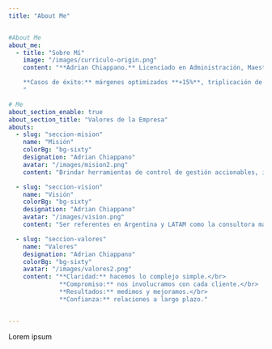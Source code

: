 ```yaml
---
title: "About Me"


#About Me
about_me:
  - title: "Sobre Mí"
    image: "/images/curriculo-origin.png"
    content: "**Adrian Chiappano.** Licenciado en Administración, Maestría en Finanzas, 16+ años asesorando empresas. Creo en una consultoría clara, accionable y orientada a resultados reales.

    **Casos de éxito:** márgenes optimizados **+15%**, triplicación de facturación, detección temprana de desvíos críticos.
    "

# Me
about_section_enable: true
about_section_title: "Valores de la Empresa"
abouts:
  - slug: "seccion-mision"
    name: "Misión"
    colorBg: "bg-sixty"
    designation: "Adrian Chiappano"
    avatar: "/images/mision2.png"
    content: "Brindar herramientas de control de gestión accionables, inteligentes y personalizadas para tomar mejores decisiones y crecer con rentabilidad."

  - slug: "seccion-vision"
    name: "Visión"
    colorBg: "bg-sixty"
    designation: "Adrian Chiappano"
    avatar: "/images/vision.png"
    content: "Ser referentes en Argentina y LATAM como la consultora más confiable y efectiva en control de gestión para pymes."

  - slug: "seccion-valores"
    name: "Valores"
    designation: "Adrian Chiappano"
    colorBg: "bg-sixty"
    avatar: "/images/valores2.png"
    content: "**Claridad:** hacemos lo complejo simple.</br>
              **Compromiso:** nos involucramos con cada cliente.</br>
              **Resultados:** medimos y mejoramos.</br>
              **Confianza:** relaciones a largo plazo."


---
```

Lorem ipsum
